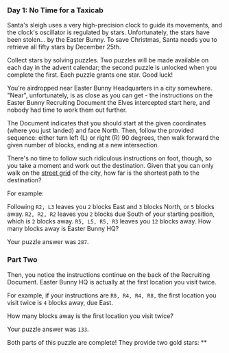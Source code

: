 ### Day 1: No Time for a Taxicab ###

Santa's sleigh uses a very high-precision clock to guide its movements, and the clock's oscillator is regulated by stars. Unfortunately, the stars have been stolen... by the Easter Bunny. To save Christmas, Santa needs you to retrieve all fifty stars by December 25th.

Collect stars by solving puzzles. Two puzzles will be made available on each day in the advent calendar; the second puzzle is unlocked when you complete the first. Each puzzle grants one star. Good luck!

You're airdropped near Easter Bunny Headquarters in a city somewhere. "Near", unfortunately, is as close as you can get - the instructions on the Easter Bunny Recruiting Document the Elves intercepted start here, and nobody had time to work them out further.

The Document indicates that you should start at the given coordinates (where you just landed) and face North. Then, follow the provided sequence: either turn left (L) or right (R) 90 degrees, then walk forward the given number of blocks, ending at a new intersection.

There's no time to follow such ridiculous instructions on foot, though, so you take a moment and work out the destination. Given that you can only walk on the [street grid](https://en.wikipedia.org/wiki/Taxicab_geometry) of the city, how far is the shortest path to the destination?

For example:

Following `R2, L3` leaves you `2` blocks East and `3` blocks North, or `5` blocks away.
`R2, R2, R2` leaves you `2` blocks due South of your starting position, which is `2` blocks away.
`R5, L5, R5, R3` leaves you `12` blocks away.
How many blocks away is Easter Bunny HQ?

Your puzzle answer was `287`.

### Part Two ###

Then, you notice the instructions continue on the back of the Recruiting Document. Easter Bunny HQ is actually at the first location you visit twice.

For example, if your instructions are `R8, R4, R4, R8,` the first location you visit twice is `4` blocks away, due East.

How many blocks away is the first location you visit twice?

Your puzzle answer was `133`.

Both parts of this puzzle are complete! They provide two gold stars: **